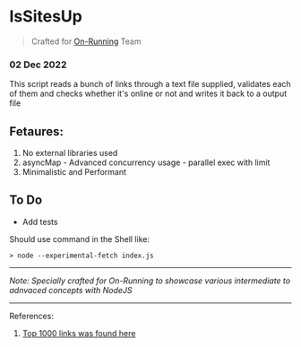 # IsSitesUp

> Crafted for [On-Running](https://on-running.com) Team 
### 02 Dec 2022

  This script reads a bunch of links through a text file supplied, validates each of them and checks whether it's online or not and writes it back to a output file

## Fetaures:
   1. No external libraries used
   2. asyncMap - Advanced concurrency usage - parallel exec with limit
   3. Minimalistic and Performant

## To Do
  * Add tests

Should use command in the Shell like:

`> node --experimental-fetch index.js`

-- -- 

 *Note:  Specially crafted for On-Running to showcase various intermediate to adnvaced concepts with NodeJS*

-- --

 References:
 1. [Top 1000 links was found here](https://gist.github.com/jgamblin/62fadd8aa321f7f6a482912a6a317ea3)
  